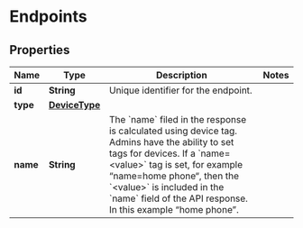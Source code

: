<!--  Copyright 2025 Cisco Systems Inc.

Permission is hereby granted, free of charge, to any person obtaining a copy
of this software and associated documentation files (the "Software"), to deal
in the Software without restriction, including without limitation the rights
to use, copy, modify, merge, publish, distribute, sublicense, and/or sell
copies of the Software, and to permit persons to whom the Software is
furnished to do so, subject to the following conditions:

The above copyright notice and this permission notice shall be included in
all copies or substantial portions of the Software.

THE SOFTWARE IS PROVIDED "AS IS", WITHOUT WARRANTY OF ANY KIND, EXPRESS OR
IMPLIED, INCLUDING BUT NOT LIMITED TO THE WARRANTIES OF MERCHANTABILITY,
FITNESS FOR A PARTICULAR PURPOSE AND NONINFRINGEMENT. IN NO EVENT SHALL THE
AUTHORS OR COPYRIGHT HOLDERS BE LIABLE FOR ANY CLAIM, DAMAGES OR OTHER
LIABILITY, WHETHER IN AN ACTION OF CONTRACT, TORT OR OTHERWISE, ARISING FROM,
OUT OF OR IN CONNECTION WITH THE SOFTWARE OR THE USE OR OTHER DEALINGS IN
THE SOFTWARE.-->


# Endpoints


## Properties

| Name | Type | Description | Notes |
|------------ | ------------- | ------------- | -------------|
|**id** | **String** | Unique identifier for the endpoint. |  |
|**type** | [**DeviceType**](DeviceType.md) |  |  |
|**name** | **String** | The &#x60;name&#x60; filed in the response is calculated using device tag. Admins have the ability to set tags for devices. If a &#x60;name&#x3D;&lt;value&gt;&#x60; tag is set, for example “name&#x3D;home phone“, then the &#x60;&lt;value&gt;&#x60; is included in the &#x60;name&#x60; field of the API response. In this example “home phone”. |  |



